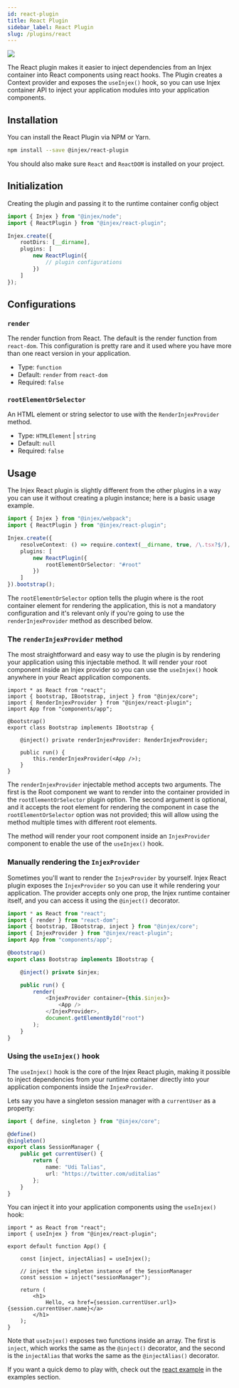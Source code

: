 ```yaml
---
id: react-plugin
title: React Plugin
sidebar_label: React Plugin
slug: /plugins/react
---
```


<img src="https://img.shields.io/npm/v/@injex/react-plugin?style=for-the-badge" className="markdown-badge" />

The React plugin makes it easier to inject dependencies from an Injex container into React components using react hooks.
The Plugin creates a Context provider and exposes the `useInjex()` hook, so you can use Injex container API to inject your application modules into your application components.

## Installation

You can install the React Plugin via NPM or Yarn.

```bash npm2yarn
npm install --save @injex/react-plugin
```

You should also make sure `React` and `ReactDOM` is installed on your project.

## Initialization

Creating the plugin and passing it to the runtime container config object

```ts
import { Injex } from "@injex/node";
import { ReactPlugin } from "@injex/react-plugin";

Injex.create({
    rootDirs: [__dirname],
    plugins: [
        new ReactPlugin({
            // plugin configurations
        })
    ]
});
```

## Configurations

### `render`

The render function from React. The default is the render function from `react-dom`.
This configuration is pretty rare and it used where you have more than one react version in your application.

- Type: `function`
- Default: `render` from `react-dom`
- Required: `false`

### `rootElementOrSelector`

An HTML element or string selector to use with the `RenderInjexProvider` method.

- Type: `HTMLElement` | `string`
- Default: `null`
- Required: `false`

## Usage

The Injex React plugin is slightly different from the other plugins in a way you can use it without creating a plugin instance; here is a basic usage example.

```ts
import { Injex } from "@injex/webpack";
import { ReactPlugin } from "@injex/react-plugin";

Injex.create({
    resolveContext: () => require.context(__dirname, true, /\.tsx?$/),
    plugins: [
        new ReactPlugin({
            rootElementOrSelector: "#root"
        })
    ]
}).bootstrap();
```

The `rootElementOrSelector` option tells the plugin where is the root container element for rendering the application, this is not a mandatory configuration and it's relevant only if you're going to use the `renderInjexProvider` method as described below.

### The `renderInjexProvider` method

The most straightforward and easy way to use the plugin is by rendering your application using this injectable method. It will render your root component inside an Injex provider so you can use the `useInjex()` hook anywhere in your React application components.

```tsx
import * as React from "react";
import { bootstrap, IBootstrap, inject } from "@injex/core";
import { RenderInjexProvider } from "@injex/react-plugin";
import App from "components/app";

@bootstrap()
export class Bootstrap implements IBootstrap {

    @inject() private renderInjexProvider: RenderInjexProvider;

    public run() {
        this.renderInjexProvider(<App />);
    }
}
```

The `renderInjexProvider` injectable method accepts two arguments. The first is the Root component we want to render into the container provided in the `rootElementOrSelector` plugin option. The second argument is optional, and it accepts the root element for rendering the component in case the `rootElementOrSelector` option was not provided; this will allow using the method multiple times with different root elements.

The method will render your root component inside an `InjexProvider` component to enable the use of the `useInjex()` hook.

### Manually rendering the `InjexProvider`

Sometimes you'll want to render the `InjexProvider` by yourself. Injex React plugin exposes the `InjexProvider` so you can use it while rendering your application. The provider accepts only one prop, the Injex runtime container itself, and you can access it using the `@inject()` decorator.

```ts
import * as React from "react";
import { render } from "react-dom";
import { bootstrap, IBootstrap, inject } from "@injex/core";
import { InjexProvider } from "@injex/react-plugin";
import App from "components/app";

@bootstrap()
export class Bootstrap implements IBootstrap {

    @inject() private $injex;

    public run() {
        render(
            <InjexProvider container={this.$injex}>
                <App />
            </InjexProvider>,
            document.getElementById("root")
        );
    }
}
```

### Using the `useInjex()` hook

The `useInjex()` hook is the core of the Injex React plugin, making it possible to inject dependencies from your runtime container directly into your application components inside the `InjexProvider`.

Lets say you have a singleton session manager with a `currentUser` as a property:

```ts
import { define, singleton } from "@injex/core";

@define()
@singleton()
export class SessionManager {
    public get currentUser() {
        return {
            name: "Udi Talias",
            url: "https://twitter.com/uditalias"
        };
    }
}
```

You can inject it into your application components using the `useInjex()` hook:

```tsx
import * as React from "react";
import { useInjex } from "@injex/react-plugin";

export default function App() {

    const [inject, injectAlias] = useInjex();

    // inject the singleton instance of the SessionManager
    const session = inject("sessionManager");

    return (
        <h1>
            Hello, <a href={session.currentUser.url}>{session.currentUser.name}</a>
        </h1>
    );
}
```

Note that `useInjex()` exposes two functions inside an array. The first is `inject`, which works the same as the `@inject()` decorator, and the second is the `injectAlias` that works the same as the `@injectAlias()` decorator.

If you want a quick demo to play with, check out the [react example](/docs/examples#react-plugin-example) in the examples section.